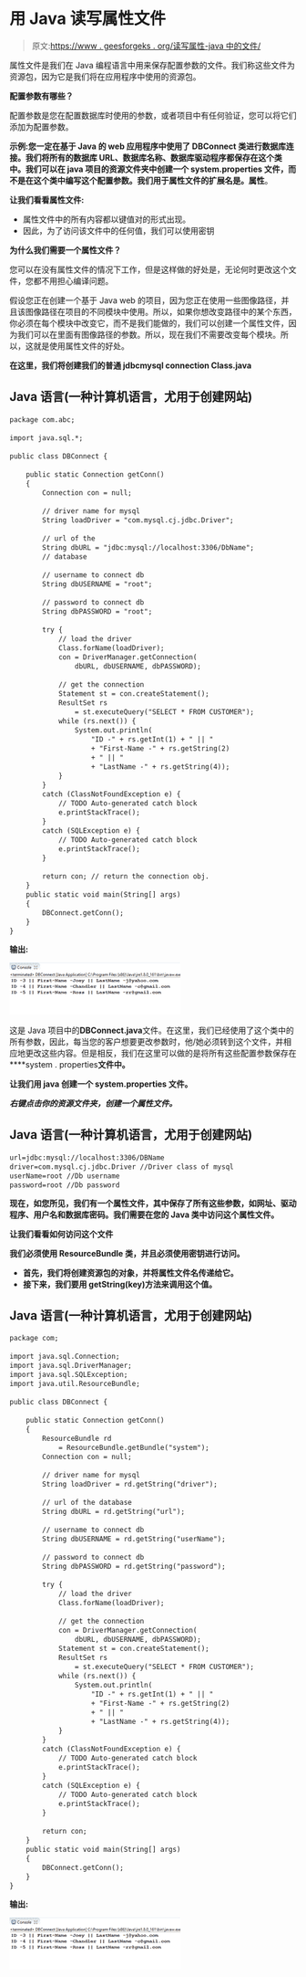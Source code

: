 # 用 Java 读写属性文件

> 原文:[https://www . geesforgeks . org/读写属性-java 中的文件/](https://www.geeksforgeeks.org/reading-and-writing-properties-file-in-java/)

属性文件是我们在 Java 编程语言中用来保存配置参数的文件。我们称这些文件为资源包，因为它是我们将在应用程序中使用的资源包。

**配置参数有哪些？**

配置参数是您在配置数据库时使用的参数，或者项目中有任何验证，您可以将它们添加为配置参数。

**示例:**您一定在基于 Java 的 web 应用程序中使用了 **DBConnect** 类进行数据库连接。我们将所有的数据库 URL、数据库名称、数据库驱动程序都保存在这个类中。我们可以在 java 项目的资源文件夹中创建一个 **system.properties** 文件，而不是在这个类中编写这个配置参数。我们用于属性文件的扩展名是**。属性**。

**让我们看看属性文件:**

*   属性文件中的所有内容都以键值对的形式出现。
*   因此，为了访问该文件中的任何值，我们可以使用密钥

**为什么我们需要一个属性文件？**

您可以在没有属性文件的情况下工作，但是这样做的好处是，无论何时更改这个文件，您都不用担心编译问题。

假设您正在创建一个基于 Java web 的项目，因为您正在使用一些图像路径，并且该图像路径在项目的不同模块中使用。所以，如果你想改变路径中的某个东西，你必须在每个模块中改变它，而不是我们能做的，我们可以创建一个属性文件，因为我们可以在里面有图像路径的参数。所以，现在我们不需要改变每个模块。所以，这就是使用属性文件的好处。

**在这里，我们将创建我们的普通 jdbcmysql connection Class.java**

## Java 语言(一种计算机语言，尤用于创建网站)

```
package com.abc;

import java.sql.*;

public class DBConnect {

    public static Connection getConn()
    {
        Connection con = null;

        // driver name for mysql
        String loadDriver = "com.mysql.cj.jdbc.Driver";

        // url of the
        String dbURL = "jdbc:mysql://localhost:3306/DbName";
        // database

        // username to connect db
        String dbUSERNAME = "root";

        // password to connect db
        String dbPASSWORD = "root";

        try {
            // load the driver
            Class.forName(loadDriver);
            con = DriverManager.getConnection(
                dbURL, dbUSERNAME, dbPASSWORD);

            // get the connection
            Statement st = con.createStatement();
            ResultSet rs
                = st.executeQuery("SELECT * FROM CUSTOMER");
            while (rs.next()) {
                System.out.println(
                    "ID -" + rs.getInt(1) + " || "
                    + "First-Name -" + rs.getString(2)
                    + " || "
                    + "LastName -" + rs.getString(4));
            }
        }
        catch (ClassNotFoundException e) {
            // TODO Auto-generated catch block
            e.printStackTrace();
        }
        catch (SQLException e) {
            // TODO Auto-generated catch block
            e.printStackTrace();
        }

        return con; // return the connection obj.
    }
    public static void main(String[] args)
    {
        DBConnect.getConn();
    }
}
```

**输出:**

![](img/bc8841fe653ecdb277cee207915de8a8.png)

这是 Java 项目中的**DBConnect.java**文件。在这里，我们已经使用了这个类中的所有参数，因此，每当您的客户想要更改参数时，他/她必须转到这个文件，并相应地更改这些内容。但是相反，我们在这里可以做的是将所有这些配置参数保存在****system . properties**文件中。**

****让我们用 java 创建一个 system.properties 文件。****

***右键点击你的资源文件夹，创建一个属性文件。***

## **Java 语言(一种计算机语言，尤用于创建网站)**

```
url=jdbc:mysql://localhost:3306/DBName
driver=com.mysql.cj.jdbc.Driver //Driver class of mysql
userName=root //Db username
password=root //Db password
```

**现在，如您所见，我们有一个属性文件，其中保存了所有这些参数，如网址、驱动程序、用户名和数据库密码。我们需要在您的 Java 类中访问这个属性文件。**

**让我们看看如何访问这个文件**

**我们必须使用 ResourceBundle 类，并且必须使用密钥进行访问。**

*   ****首先**，**我们将创建资源包的对象，并将属性文件名传递给它。****
*   ****接下来，我们要用 getString(key)方法来调用这个值。****

## **Java 语言(一种计算机语言，尤用于创建网站)**

```
package com;

import java.sql.Connection;
import java.sql.DriverManager;
import java.sql.SQLException;
import java.util.ResourceBundle;

public class DBConnect {

    public static Connection getConn()
    {
        ResourceBundle rd
            = ResourceBundle.getBundle("system");
        Connection con = null;

        // driver name for mysql
        String loadDriver = rd.getString("driver");

        // url of the database
        String dbURL = rd.getString("url");

        // username to connect db
        String dbUSERNAME = rd.getString("userName");

        // password to connect db
        String dbPASSWORD = rd.getString("password");

        try {
            // load the driver
            Class.forName(loadDriver);

            // get the connection
            con = DriverManager.getConnection(
                dbURL, dbUSERNAME, dbPASSWORD);
            Statement st = con.createStatement();
            ResultSet rs
                = st.executeQuery("SELECT * FROM CUSTOMER");
            while (rs.next()) {
                System.out.println(
                    "ID -" + rs.getInt(1) + " || "
                    + "First-Name -" + rs.getString(2)
                    + " || "
                    + "LastName -" + rs.getString(4));
            }
        }
        catch (ClassNotFoundException e) {
            // TODO Auto-generated catch block
            e.printStackTrace();
        }
        catch (SQLException e) {
            // TODO Auto-generated catch block
            e.printStackTrace();
        }

        return con;
    }
    public static void main(String[] args)
    {
        DBConnect.getConn();
    }
}
```

****输出:****

**![](img/bc8841fe653ecdb277cee207915de8a8.png)**